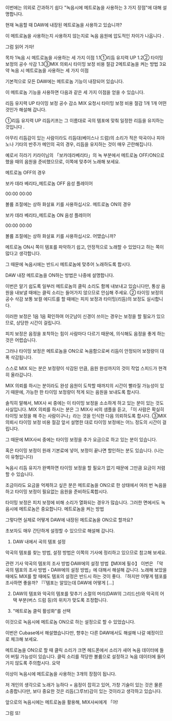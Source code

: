 이번에는 의외로 간과하기 쉽다 "녹음시에 메트로놈을 사용하는 3 가지 장점"에 대해 설명합니다.

현재 녹음할 때 DAW에 내장된 메트로놈을 사용하고 있습니까?

이 메트로놈을 사용하는지 사용하지 않는지로 녹음 음원에 압도적인 차이가 나옵니다 .

그럼 읽어 가자!

목차
1녹음 시 메트로놈을 사용하는 세 가지 이점
1.1①리듬 유지력 UP
1.2② 타이밍 보정의 공수 삭감
1.3③MIX 의뢰시 타이밍 보정 비용 절감
2메트로놈을 켜는 방법
3요약
녹음 시 메트로놈을 사용하는 세 가지 이점

기본적으로 모든 DAW에는 메트로놈 기능이 내장되어 있습니다.

이 메트로놈 기능을 사용하면 다음과 같은 세 가지 이점을 얻을 수 있습니다.

리듬 유지력 UP
타이밍 보정 공수 감소
MIX 요청시 타이밍 보정 비용 절감
1개 1개 어떤 것인가 해설해 갑니다.

①리듬 유지력 UP
리듬키프는 그 이름대로 곡의 템포에 맞춰 일정한 리듬을 유지하는 것입니다 .

아무리 리듬감이 있는 사람이라도 리듬대(베이스나 드럼)의 소리가 적은 악곡이나 피아노나 기타의 반주가 메인의 곡의 경우, 리듬을 유지하는 것이 매우 곤란해집니다.

예로서 히라기 키라이님의 「보카데라베리타」의 녹 부분에서 메트로놈 OFF/ON으로 했을 때의 음원을 준비했으므로, 이쪽에 맞추어 노래해 보세요.

메트로놈 OFF의 경우

보카 데라 베리타_메트로놈 OFF
음성 플레이어

00:00
00:00

볼륨 조절에는 상하 화살표 키를 사용하십시오.
메트로놈 ON의 경우

보카 데라 베리타_메트로놈 ON
음성 플레이어

00:00
00:00

볼륨 조절에는 상하 화살표 키를 사용하십시오.
어땠습니까?

메트로놈 ON시 쪽이 템포를 파악하기 쉽고, 안정적으로 노래할 수 있었다고 하는 쪽이 많다고 생각합니다.

그 때문에 녹음시에는 반드시 메트로놈에 맞추어 노래하도록 합시다.

DAW 내장 메트로놈을 ON하는 방법은 나중에 설명합니다.

이번은 알기 쉽도록 일부러 메트로놈의 클릭 소리도 함께 내보내고 있습니다만, 통상 음원을 내보낼 때에는 클릭 소리는 들어가지 않으므로 안심해 주세요.
② 타이밍 보정의 공수 삭감
보통 보컬 에디트를 할 때에는 피치 보정과 타이밍(리듬)의 보정도 실시합니다.

이러한 보정은 1음 1음 확인하여 어긋남이 신경이 쓰이는 경우는 보정을 할 필요가 있으므로, 상당한 시간이 걸립니다.

피치 보정은 음정을 포착하는 힘이 사람마다 다르기 때문에, 의식해도 음정을 좋게 하는 것은 어렵습니다.

그러나 타이밍 보정은 메트로놈을 ON으로 녹음함으로써 리듬이 안정되어 보정량이 대폭 삭감됩니다.

스스로 MIX 되는 분은 보정량이 삭감된 만큼, 음원 완성까지의 것이 작업 스피드가 현격히 올라갑니다.

MIX 의뢰를 하시는 분이라도 완성 음원이 도착할 때까지의 시간이 빨라질 가능성이 있기 때문에, 가능한 한 타이밍 보정량이 적게 되는 음원을 보내도록 합시다.

솔직히 말해서, MIX사 씨 중에는 이 타이밍 보정을 소소하게 하고 있는 분이 있는 것도 사실입니다.
MIX 의뢰를 하시는 분은 그 MIX사 씨의 샘플을 듣고, 「이 사람은 확실히 타이밍 보정을 해 주는 사람이구나」라는 것을 인식한 다음 의뢰하도록 합시다.
③MIX 의뢰시 타이밍 보정 비용 절감
앞서 설명한 대로 타이밍 보정에는 어느 정도의 시간이 걸립니다.

그 때문에 MIX사씨 중에는 타이밍 보정을 추가 요금으로 하고 있는 분이 있습니다.

혹은 타이밍 보정이 원래 기본료에 넣어, 보정이 끝나면 할인하는 분도 있습니다. (나는이 유형입니다)

녹음시 리듬 유지가 완벽하면 타이밍 보정을 할 필요가 없기 때문에 그만큼 요금이 저렴할 수 있습니다.

조금이라도 요금을 억제하고 싶은 분은 메트로놈을 ON으로 한 상태에서 여러 번 녹음을하고 타이밍 보정이 필요없는 음원을 준비하도록합시다.

타이밍 보정은 피치 보정에 비해 소리가 열화되는 경우가 많습니다.
그러한 면에서도 녹음시에 메트로놈은 중요합니다.
메트로놈을 켜는 방법

그렇다면 실제로 어떻게 DAW에 내장된 메트로놈을 ON으로 할까요?

초보자도 매우 간단하게 설정할 수 있으므로 해설해 갑니다.

1. DAW 내에서 곡의 템포 설정


악곡의 템포를 찾는 방법, 설정 방법은 이쪽의 기사에 정리하고 있으므로 참고해 보세요.

관련 기사
악곡의 템포의 조사 방법·DAW에의 설정 방법【MIX에 필수】
이번은 「악곡의 템포의 조사 방법・DAW에의 설정 방법」에 대해서 해설해 갑니다. 노래해 보았을 때에도 MIX를 할 때에도 템포의 설정은 반드시 하는 것이 좋다. 『하지만 어떻게 템포를 조사하면 좋을까? 『『템포는 알았는데 DAW에 어떻게 […]


2. DAW의 템포와 악곡의 템포를 맞추기
소절의 머리(DAW의 그리드선)와 악곡의 어택 부분(버스 드럼 등)의 위치가 맞도록 조정합니다.



3. "메트로놈 클릭 활성화"를 선택


이것으로 녹음시에 메트로놈 ON으로 하는 설정으로 할 수 있었습니다.

이번은 Cubase에서 해설했습니다만, 향후는 다른 DAW에서도 해설해 나갈 예정이므로 체크해 보세요.

메트로놈을 ON으로 할 때 클릭 소리가 크면 헤드폰에서 소리가 새어 녹음 데이터에 들어 버릴 가능성이 있습니다.
클릭 소리를 적당한 볼륨으로 설정하고 녹음 데이터에 들어가지 않도록 주의합시다.
요약


이상이 녹음시에 메트로놈을 사용하는 3개의 장점이 됩니다.

저 개인의 생각으로 노래가 능하다 = 음정이 잡히고 있어, 가창 기술이 있는 것은 물론 소중합니다만, 보다 중요한 것은 리듬(그루브)감이 있는 것이라고 생각하고 있습니다.

앞으로의 녹음시에는 메트로놈을 활용해, MIX사씨에게 「어!

그럼 또!